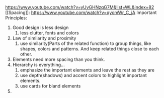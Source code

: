 https://www.youtube.com/watch?v=yUvGHNzqG7M&list=WL&index=82
[[Spacing]]:
https://www.youtube.com/watch?v=qyomWr_C_jA
Important Principles:
1. Good design is less design
	1. less clutter, fonts and colors
2. Law of similarity and proximity
	1. use similarity(Parts of the related function) to group things, like shapes, colors and patterns. And keep related things close to each other. 
3. Elements need more spacing than you think. 
4. Hierarchy is everything... 
	1. emphasize the important elements and leave the rest as they are
	2. use depth(shadows) and accent colors to highlight important elements. 
	3. use cards for bland elements
5. 